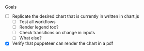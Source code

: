 Goals

- [ ] Replicate the desired chart that is currently in written in chart.js
  - [ ] Test all workflows
  - [ ] Render legend too?
  - [ ] Check transitions on change in inputs
  - [ ] What else?
- [x] Verify that puppeteer can render the chart in a pdf
